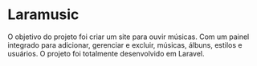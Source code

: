 # Laramusic
O objetivo do projeto foi criar um site para ouvir músicas. Com um painel integrado para adicionar, gerenciar e excluir, músicas, álbuns, estilos e usuários. O projeto foi totalmente desenvolvido em Laravel.
